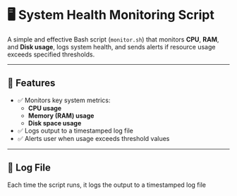# 🖥️ System Health Monitoring Script

A simple and effective Bash script (`monitor.sh`) that monitors **CPU**, **RAM**, and **Disk usage**, logs system health, and sends alerts if resource usage exceeds specified thresholds.

---

## 📌 Features

- ✅ Monitors key system metrics:
  - **CPU usage**
  - **Memory (RAM) usage**
  - **Disk space usage**
- ✅ Logs output to a timestamped log file
- ✅ Alerts user when usage exceeds threshold values

---

## 📂 Log File

Each time the script runs, it logs the output to a timestamped log file

